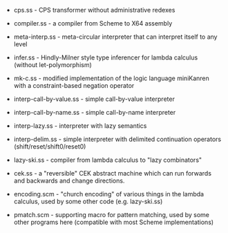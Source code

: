 * cps.ss - CPS transformer without administrative redexes

* compiler.ss - a compiler from Scheme to X64 assembly

* meta-interp.ss - meta-circular interpreter that can interpret itself
  to any level

* infer.ss - Hindly-Milner style type inferencer for lambda calculus
  (without let-polymorphism)

* mk-c.ss - modified implementation of the logic language miniKanren with a
  constraint-based negation operator

* interp-call-by-value.ss - simple call-by-value interpreter

* interp-call-by-name.ss - simple call-by-name interpreter

* interp-lazy.ss - interpreter with lazy semantics

* interp-delim.ss - simple interpreter with delimited continuation
  operators (shift/reset/shift0/reset0)

* lazy-ski.ss - compiler from lambda calculus to "lazy combinators"

* cek.ss - a "reversible" CEK abstract machine which can run forwards and
  backwards and change directions.

* encoding.scm - "church encoding" of various things in the lambda
  calculus, used by some other code (e.g. lazy-ski.ss)

* pmatch.scm - supporting macro for pattern matching, used by some
  other programs here (compatible with most Scheme implementations)
